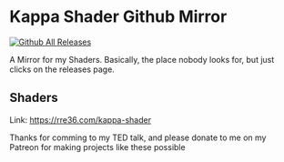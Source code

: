 # Kappa Shader Github Mirror

[![Github All Releases](https://img.shields.io/github/downloads/rre36/KappaShader_Mirror/total.svg)]()

A Mirror for my Shaders. Basically, the place nobody looks for, but just clicks on the releases page. 

## Shaders

Link: https://rre36.com/kappa-shader

Thanks for comming to my TED talk, and please donate to me on my Patreon for making projects like these possible 
